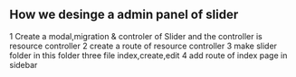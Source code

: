 ## How we desinge a admin panel of slider
  1 Create a modal,migration & controler of Slider and the controller is resource controller
  2 create a route of resource controller
  3 make slider folder in this folder three file index,create,edit
  4 add route of index page in sidebar 
